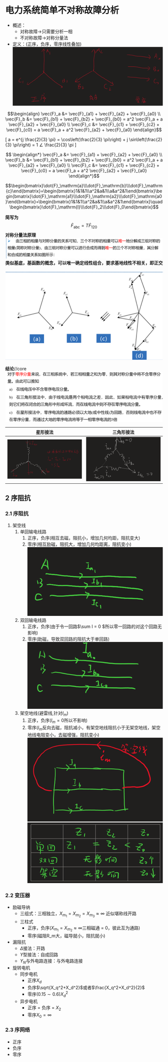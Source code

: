 # 电力系统简单不对称故障分析

- 概述：
  - 对称故障->只需要分析一相
  - 不对称故障->对称分量法
- 定义：(正序，负序，零序线性叠加)
  ![alt text](image-1.png)




$$\begin{align}
\vec{F}_a &= \vec{F}_{a1} + \vec{F}_{a2} + \vec{F}_{a0} \\
\vec{F}_b &= \vec{F}_{b1} + \vec{F}_{b2} + \vec{F}_{b0} = a^2 \vec{F}_a + a \vec{F}_{a2} + \vec{F}_{a0} \\
\vec{F}_c &= \vec{F}_{c1} + \vec{F}_{c2} + \vec{F}_{c0} = a \vec{F}_a + a^2 \vec{F}_{a2} + \vec{F}_{a0}
\end{align}$$



\[
a = e^{j \frac{2}{3} \pi} = \cos\left(\frac{2}{3} \pi\right) + j \sin\left(\frac{2}{3} \pi\right) = 1 ∠ \frac{2}{3} \pi
\]

$$
\begin{align*}
\vec{F}_a &= \vec{F}_{a1} + \vec{F}_{a2} + \vec{F}_{a0} \\
\vec{F}_b &= \vec{F}_{b1} + \vec{F}_{b2} + \vec{F}_{b0} = a^2 \vec{F}_a + a \vec{F}_{a2} + \vec{F}_{a0} \\
\vec{F}_c &= \vec{F}_{c1} + \vec{F}_{c2} + \vec{F}_{c0} = a \vec{F}_a + a^2 \vec{F}_{a2} + \vec{F}_{a0}
\end{align*}$$


$$\begin{bmatrix}\dot{F}_\mathrm{a}\\\dot{F}_\mathrm{b}\\\dot{F}_\mathrm{c}\end{bmatrix}=\begin{bmatrix}1&1&1\\a^2&a&1\\a&a^2&1\end{bmatrix}\begin{bmatrix}\dot{F}_\mathrm{a1}\\\dot{F}_\mathrm{a2}\\\dot{F}_\mathrm{a0}\end{bmatrix}=\begin{bmatrix}1&1&1\\a^2&a&1\\a&a^2&1\end{bmatrix}\quad\begin{bmatrix}\dot{F}_\mathrm{l}\\\dot{F}_2\\\dot{F}_0\end{bmatrix}$$

**简写为**
$$\dot{F}_{\mathrm{abc}}=T\dot{F}_{120}$$
**对称分量法原理**
![对称分量法原理](image-5.png)
**类似基底，基函数的概念，可以唯一确定线性组合，要求基地线性不相关，即正交**

![alt text](image-2.png)




**结论**//core
![结论](image-4.png)

| 星形接法                 | 三角形接法               |
| ------------------------ | ------------------------ |
| ![alt text](image-3.png) | ![alt text](image-6.png) |


## 2 序阻抗

### 2.1 序阻抗

   1. 架空线
      1. 单回输电线路
         1. 正序，负序(相互去磁，阻抗小，增加几何均距，阻抗变大)
         2. 零序(相互励磁，阻抗大，增加几何均距离，阻抗变小)
          ![alt text](image-9.png)
      2. 双回输电线路
         1. 正序，负序(由于令一回路$\sum I = 0 $所以零一回路的对这个回路无影响)
         2. 零序(助磁，导致双回路的阻抗大于单回路)
          ![alt text](image-10.png)
      3. 架空地线(避雷线,针对$I_m$)
         1. 正序，负序($I_m = 0$所以不影响)
         2. 零序($I_m$反向去磁，阻抗减小，有架空地线阻抗小于无架空地线，架空地线电阻变小，去磁增强，阻抗变小)
          ![alt text](image-8.png)
    ![总结](image-7.png)

### 2.2 变压器

- 励磁导纳
  - 三组式：三相独立，$X_{m_1}=X_{m_2}=X_{m_3}\approx\infty$ 近似堪称线开路
  - 三柱式
    - 正序，负序($X_{m_1} = X_{m_2} \approx \infty$三相磁通 = 0，彼此互为通路)
    - 零序(磁阻R_m大，磁导就小，阻抗就小)
- 漏阻抗
  - $\Delta$接法：开路
  - $Y$型接法：自成回路
  - $Y_N$与外电路连接：与外电路连接
- 旋转电机
  - 同步电机
    - 正序$X_d$
    - 负序$\sqrt{X_q^2+X_d^2}$或者$\frac{X_q^2+X_d^2}{2}$
    - 零序$(0.15 \sim0.6)X_d^2$
  - 异步电机
    - 正序 = 负序 = $X_2$
    - 零序$X_0 = \infty$

### 2.3 序网络

- 正序
- 负序
- 零序